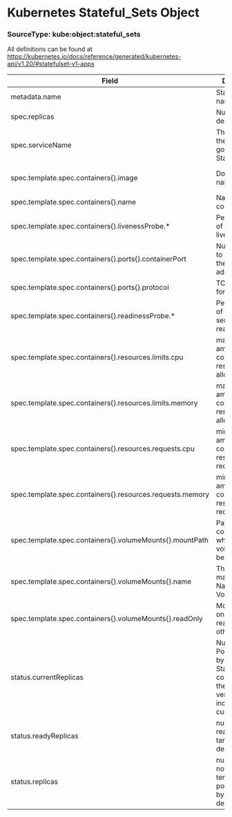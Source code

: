 # Kubernetes Stateful_Sets Object
### SourceType: kube:object:stateful_sets

All definitions can be found at https://kubernetes.io/docs/reference/generated/kubernetes-api/v1.20/#statefulset-v1-apps

Field | Description | Example
----- | ----------- | -------
metadata.name | StatefulSet name | cartservice
spec.replicas | Number of desired pods | 3
spec.serviceName | The name of the service that governs this StatefulSet | splunk-splunk-dev-monitoring-console-headless	
spec.template.spec.containers{}.image | Docker image name | 602321143452.dkr.ecr.us-east-1.amazonaws.com/eks/coredns:v1.8.0-eksbuild.1
spec.template.spec.containers{}.name | Name of the container | server	
spec.template.spec.containers{}.livenessProbe.* | Periodic probe of container liveness
spec.template.spec.containers{}.ports{}.containerPort | Number of port to expose on the pod's IP address | 7070	
spec.template.spec.containers{}.ports{}.protocol | TCP	Protocol for port | TCP	
spec.template.spec.containers{}.readinessProbe.* | Periodic probe of container service readiness
spec.template.spec.containers{}.resources.limits.cpu | maximum amount of compute resources allowed | 200m	
spec.template.spec.containers{}.resources.limits.memory | maximum amount of compute resources allowed |	300Mi	
spec.template.spec.containers{}.resources.requests.cpu | minimum amount of compute resources required | 200m	
spec.template.spec.containers{}.resources.requests.memory | minimum amount of compute resources required |300Mi	
spec.template.spec.containers{}.volumeMounts{}.mountPath | Path within the container at which the volume should be mounted | /fluentd/etc	
spec.template.spec.containers{}.volumeMounts{}.name | This must match the Name of a Volume | conf-configmap	
spec.template.spec.containers{}.volumeMounts{}.readOnly | Mounted read-only if true, read-write otherwise | TRUE	
status.currentReplicas | Number of Pods created by the StatefulSet controller from the StatefulSet version indicated by currentRevision | 2
status.readyReplicas | number of ready pods targeted by this deployment | 2
status.replicas | number of non-terminated pods targeted by this deployment | 2	